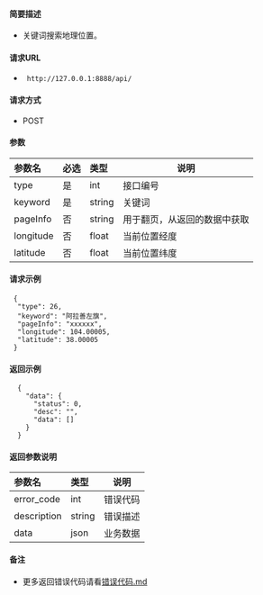 
#### 简要描述

- 关键词搜索地理位置。

#### 请求URL
- ` http://127.0.0.1:8888/api/`
  
#### 请求方式
- POST 

#### 参数

| 参数名       | 必选 | 类型     | 说明             |   
|:----------|:---|:-------|----------------|   
| type      | 是  | int    | 接口编号           |   
| keyword   | 是  | string | 关键词            |   
| pageInfo  | 否  | string | 用于翻页，从返回的数据中获取 |   
| longitude | 否  | float  | 当前位置经度         |   
| latitude  | 否  | float  | 当前位置纬度         |   

#### 请求示例

```
 {
  "type": 26,
  "keyword": "阿拉善左旗",
  "pageInfo": "xxxxxx",
  "longitude": 104.00005,
  "latitude": 38.00005
 } 
```

#### 返回示例 

``` 
  {
    "data": {
      "status": 0,
      "desc": "",
      "data": []
    }
  }
```

#### 返回参数说明 

| 参数名         | 类型     | 说明   |   
|:------------|:-------|------|   
| error_code  | int    | 错误代码 |   
| description | string | 错误描述 |   
| data        | json   | 业务数据 |   

#### 备注 

- 更多返回错误代码请看[错误代码.md](../错误代码.md)







